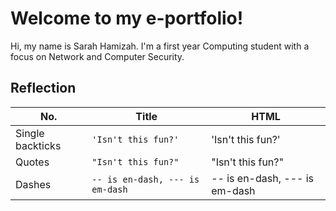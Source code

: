 # Welcome to my e-portfolio!

Hi, my name is Sarah Hamizah. I'm a first year Computing student with a focus on Network and Computer Security.  

## Reflection


|      No.       |Title                          |HTML                         |
|----------------|-------------------------------|-----------------------------|
|Single backticks|`'Isn't this fun?'`            |'Isn't this fun?'            |
|Quotes          |`"Isn't this fun?"`            |"Isn't this fun?"            |
|Dashes          |`-- is en-dash, --- is em-dash`|-- is en-dash, --- is em-dash|
